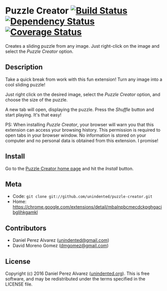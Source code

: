 # Puzzle Creator [![Build Status](https://img.shields.io/travis/unindented/puzzle-creator.svg)](http://travis-ci.org/unindented/puzzle-creator) [![Dependency Status](https://img.shields.io/gemnasium/unindented/puzzle-creator.svg)](https://gemnasium.com/unindented/puzzle-creator) [![Coverage Status](https://img.shields.io/coveralls/unindented/puzzle-creator.svg)](https://coveralls.io/r/unindented/puzzle-creator)

Creates a sliding puzzle from any image. Just right-click on the image and select the *Puzzle Creator* option.


## Description

Take a quick break from work with this fun extension! Turn any image into a cool sliding puzzle!

Just right click on the desired image, select the *Puzzle Creator* option, and choose the size of the puzzle.

A new tab will open, displaying the puzzle. Press the *Shuffle* button and start playing. It's that easy!

PS: When installing *Puzzle Creator*, your browser will warn you that this extension can access your browsing history. This permission is required to open tabs in your browser window. No information is stored on your computer and no personal data is obtained from this extension. I promise!


## Install

Go to the [Puzzle Creator home page](https://chrome.google.com/extensions/detail/mbalnpbcmecdckpghgacibglihkgamkl) and hit the *Install* button.


## Meta

* Code: `git clone git://github.com/unindented/puzzle-creator.git`
* Home: <https://chrome.google.com/extensions/detail/mbalnpbcmecdckpghgacibglihkgamkl>


## Contributors

* Daniel Perez Alvarez ([unindented@gmail.com](mailto:unindented@gmail.com))
* David Moreno Gomez ([dmgomez@gmail.com](mailto:dmgomez@gmail.com))


## License

Copyright (c) 2016 Daniel Perez Alvarez ([unindented.org](https://unindented.org/)). This is free software, and may be redistributed under the terms specified in the LICENSE file.
